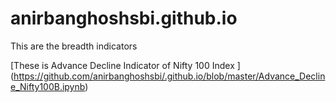# anirbanghoshsbi.github.io
This are the breadth indicators 

[These is Advance Decline Indicator of Nifty 100 Index ] (https://github.com/anirbanghoshsbi/.github.io/blob/master/Advance_Decline_Nifty100B.ipynb)
